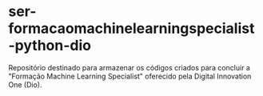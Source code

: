 # ser-formacaomachinelearningspecialist-python-dio
Repositório destinado para armazenar os códigos criados para concluir a "Formação Machine Learning Specialist" oferecido pela Digital Innovation One (Dio).
